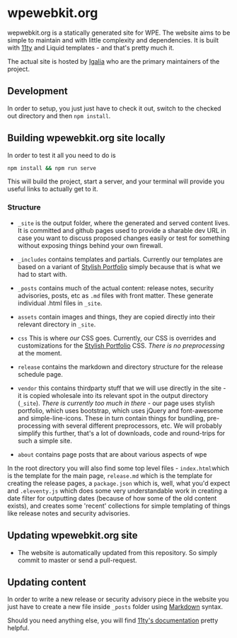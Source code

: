 # wpewebkit.org 
wepwebkit.org is a statically generated site for WPE.  The website aims to be simple to maintain and with little complexity and dependencies.  It is built with [11ty](https://www.11ty.dev/) and Liquid templates - and that's pretty much it.

The actual site is hosted by [Igalia](https://igalia.com) who are the primary maintainers of the project.

## Development
In order to setup, you just just have to check it out, switch to the checked out directory and then `npm install`.


## Building wpewebkit.org site locally 

In order to test it all you need to do is 

```sh
npm install && npm run serve
```

This will build the project, start a server, and your terminal will provide you useful links to actually get to it.

### Structure
* `_site` is the output folder, where the generated and served content lives.  It is committed and github pages used to provide a sharable dev URL in case you want to discuss proposed changes easily or test for something without exposing things behind your own firewall.

* `_includes` contains templates and partials. Currently our templates are based on a variant of [Stylish Portfolio](https://startbootstrap.com/template-overviews/stylish-portfolio/) simply because that is what we had to start with.


* `_posts` contains much of the actual content: release notes, security advisories, posts, etc as `.md` files with front matter.  These generate individual .html files in `_site`.

* `assets` contain images and things, they are copied directly into their relevant directory in `_site`.

* `css`  This is where _our_ CSS goes.  Currently, our CSS is overrides and customizations for the [Stylish Portfolio](https://startbootstrap.com/template-overviews/stylish-portfolio/) CSS.  _There is no preprocessing_ at the moment.

* `release` contains the markdown and directory structure for the release schedule page.

* `vendor` this contains thirdparty stuff that we will use directly in the site - it is copied wholesale into its relevant spot in the output directory (`_site`).  _There is currently too much in there_ - our page uses stylish portfolio, which uses bootstrap, which uses jQuery and font-awesome and simple-line-icons. These in turn contain things for bundling, pre-processing with several different preprocessors, etc.  We will probably simplify this further, that's a lot of downloads, code and round-trips for such a simple site.

* `about` contains page posts that are about various aspects of wpe 

In the root directory you will also find some top level files - `index.html`which is the template for the main page, `release.md` which is the template for creating the release pages, a `package.json` which is, well, what you'd expect and `.eleventy.js` which does some very understandable work in creating a date filter for outputting dates (because of how some of the old content exists), and creates some 'recent' collections for simple templating of things like release notes and security advisories.

## Updating wpewebkit.org site

* The website is automatically updated from this repository. So simply commit to master or send a pull-request.

## Updating content

In order to write a new release or security advisory piece in the website
you just have to create a new file inside `_posts` folder using
[Markdown](http://daringfireball.net/projects/markdown/) syntax.


Should you need anything else, you will find [11ty's documentation](https://www.11ty.dev/docs/) pretty helpful.
